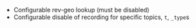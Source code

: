 - Configurable rev-geo lookup (must be disabled)
- Configurable disable of recording for specific topics, `t`, `_type`s
